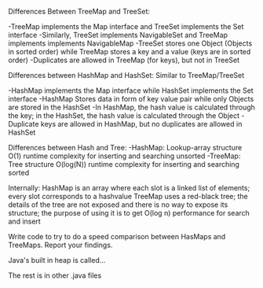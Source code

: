 Differences Between TreeMap and TreeSet:

  -TreeMap implements the Map interface and TreeSet implements the Set interface
  -Similarly, TreeSet implements NavigableSet and TreeMap implements implements NavigableMap
  -TreeSet stores one Object (Objects in sorted order) while TreeMap stores a key and a value (keys are in sorted order)
  -Duplicates are allowed in TreeMap (for keys), but not in TreeSet
  
Differences between HashMap and HashSet: Similar to TreeMap/TreeSet

  -HashMap implements the Map interface while HashSet implements the Set interface
  -HashMap Stores data in form of  key value pair while only Objects are stored in the HashSet
  -In HashMap, the hash value is calculated through the key; in the HashSet, the hash value is calculated through the Object
  -Duplicate keys are allowed in HashMap, but no duplicates are allowed in HashSet
  
Differences between Hash and Tree:
  -HashMap:
      Lookup-array structure
      O(1) runtime complexity for inserting and searching
      unsorted
  -TreeMap:
      Tree structure
      O(log(N)) runtime complexity for inserting and searching
      sorted
      

Internally:
  HashMap is an array where each slot is a linked list of elements; every slot corresponds to a hashvalue
  TreeMap uses a red-black tree; the details of the tree are not exposed and there is no way to expose its structure;
      the purpose of using it is to get O(log n) performance for search and insert
      
Write code to try to do a speed comparison between HasMaps and TreeMaps. Report your findings.

Java's built in heap is called...

The rest is in other .java files
